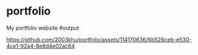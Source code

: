 # portfolio
My portfolio website
#output


https://github.com/2003khu/portfolio/assets/114170636/6b526ceb-e530-4ce1-92a4-8e8d4e02ac64

